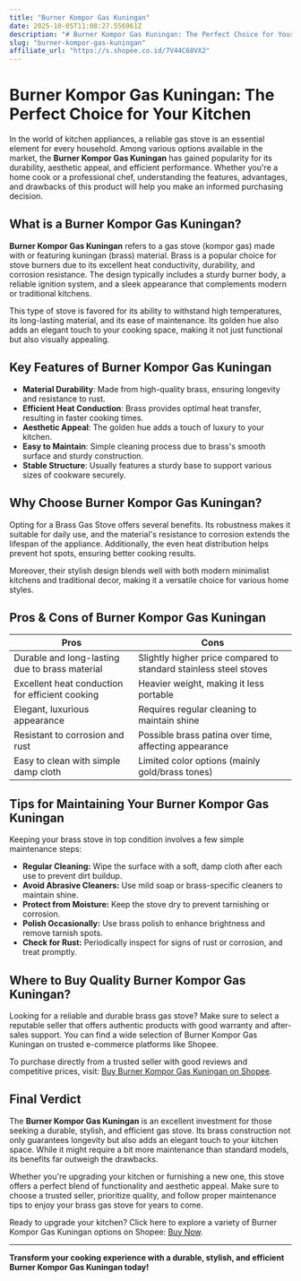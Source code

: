 ```yaml
---
title: "Burner Kompor Gas Kuningan"
date: 2025-10-05T11:08:27.556961Z
description: "# Burner Kompor Gas Kuningan: The Perfect Choice for Your Kitchen..."
slug: "burner-kompor-gas-kuningan"
affiliate_url: "https://s.shopee.co.id/7V44C68VX2"
---
```

# Burner Kompor Gas Kuningan: The Perfect Choice for Your Kitchen

In the world of kitchen appliances, a reliable gas stove is an essential element for every household. Among various options available in the market, the **Burner Kompor Gas Kuningan** has gained popularity for its durability, aesthetic appeal, and efficient performance. Whether you're a home cook or a professional chef, understanding the features, advantages, and drawbacks of this product will help you make an informed purchasing decision.

## What is a Burner Kompor Gas Kuningan?

**Burner Kompor Gas Kuningan** refers to a gas stove (kompor gas) made with or featuring kuningan (brass) material. Brass is a popular choice for stove burners due to its excellent heat conductivity, durability, and corrosion resistance. The design typically includes a sturdy burner body, a reliable ignition system, and a sleek appearance that complements modern or traditional kitchens.

This type of stove is favored for its ability to withstand high temperatures, its long-lasting material, and its ease of maintenance. Its golden hue also adds an elegant touch to your cooking space, making it not just functional but also visually appealing.

## Key Features of Burner Kompor Gas Kuningan

- **Material Durability**: Made from high-quality brass, ensuring longevity and resistance to rust.
- **Efficient Heat Conduction**: Brass provides optimal heat transfer, resulting in faster cooking times.
- **Aesthetic Appeal**: The golden hue adds a touch of luxury to your kitchen.
- **Easy to Maintain**: Simple cleaning process due to brass's smooth surface and sturdy construction.
- **Stable Structure**: Usually features a sturdy base to support various sizes of cookware securely.

## Why Choose Burner Kompor Gas Kuningan?

Opting for a Brass Gas Stove offers several benefits. Its robustness makes it suitable for daily use, and the material's resistance to corrosion extends the lifespan of the appliance. Additionally, the even heat distribution helps prevent hot spots, ensuring better cooking results.

Moreover, their stylish design blends well with both modern minimalist kitchens and traditional decor, making it a versatile choice for various home styles.

## Pros & Cons of Burner Kompor Gas Kuningan

| **Pros** | **Cons** |
|------------|------------|
| Durable and long-lasting due to brass material | Slightly higher price compared to standard stainless steel stoves |
| Excellent heat conduction for efficient cooking | Heavier weight, making it less portable |
| Elegant, luxurious appearance | Requires regular cleaning to maintain shine |
| Resistant to corrosion and rust | Possible brass patina over time, affecting appearance |
| Easy to clean with simple damp cloth | Limited color options (mainly gold/brass tones) |

## Tips for Maintaining Your Burner Kompor Gas Kuningan

Keeping your brass stove in top condition involves a few simple maintenance steps:

- **Regular Cleaning:** Wipe the surface with a soft, damp cloth after each use to prevent dirt buildup.
- **Avoid Abrasive Cleaners:** Use mild soap or brass-specific cleaners to maintain shine.
- **Protect from Moisture:** Keep the stove dry to prevent tarnishing or corrosion.
- **Polish Occasionally:** Use brass polish to enhance brightness and remove tarnish spots.
- **Check for Rust:** Periodically inspect for signs of rust or corrosion, and treat promptly.

## Where to Buy Quality Burner Kompor Gas Kuningan?

Looking for a reliable and durable brass gas stove? Make sure to select a reputable seller that offers authentic products with good warranty and after-sales support. You can find a wide selection of Burner Kompor Gas Kuningan on trusted e-commerce platforms like Shopee.

To purchase directly from a trusted seller with good reviews and competitive prices, visit: [Buy Burner Kompor Gas Kuningan on Shopee](https://s.shopee.co.id/7V44C68VX2).

## Final Verdict

The **Burner Kompor Gas Kuningan** is an excellent investment for those seeking a durable, stylish, and efficient gas stove. Its brass construction not only guarantees longevity but also adds an elegant touch to your kitchen space. While it might require a bit more maintenance than standard models, its benefits far outweigh the drawbacks.

Whether you're upgrading your kitchen or furnishing a new one, this stove offers a perfect blend of functionality and aesthetic appeal. Make sure to choose a trusted seller, prioritize quality, and follow proper maintenance tips to enjoy your brass gas stove for years to come.

Ready to upgrade your kitchen? Click here to explore a variety of Burner Kompor Gas Kuningan options on Shopee: [Buy Now](https://s.shopee.co.id/7V44C68VX2).

---

**Transform your cooking experience with a durable, stylish, and efficient Burner Kompor Gas Kuningan today!**